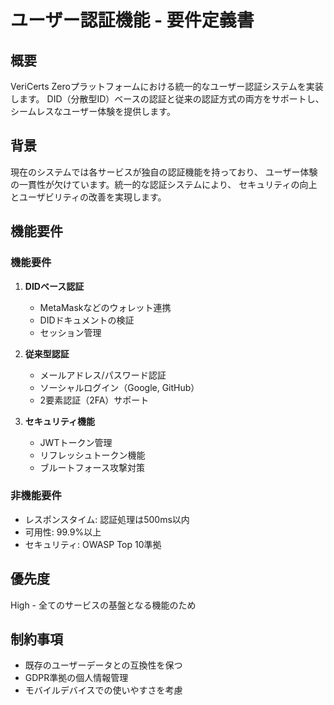 # ユーザー認証機能 - 要件定義書

## 概要

VeriCerts Zeroプラットフォームにおける統一的なユーザー認証システムを実装します。
DID（分散型ID）ベースの認証と従来の認証方式の両方をサポートし、
シームレスなユーザー体験を提供します。

## 背景

現在のシステムでは各サービスが独自の認証機能を持っており、
ユーザー体験の一貫性が欠けています。統一的な認証システムにより、
セキュリティの向上とユーザビリティの改善を実現します。

## 機能要件

### 機能要件

1. **DIDベース認証**
   - MetaMaskなどのウォレット連携
   - DIDドキュメントの検証
   - セッション管理

2. **従来型認証**
   - メールアドレス/パスワード認証
   - ソーシャルログイン（Google, GitHub）
   - 2要素認証（2FA）サポート

3. **セキュリティ機能**
   - JWTトークン管理
   - リフレッシュトークン機能
   - ブルートフォース攻撃対策

### 非機能要件

- レスポンスタイム: 認証処理は500ms以内
- 可用性: 99.9%以上
- セキュリティ: OWASP Top 10準拠

## 優先度

High - 全てのサービスの基盤となる機能のため

## 制約事項

- 既存のユーザーデータとの互換性を保つ
- GDPR準拠の個人情報管理
- モバイルデバイスでの使いやすさを考慮